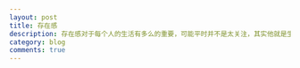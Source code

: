 ```yaml
---
layout: post
title: 存在感
description: 存在感对于每个人的生活有多么的重要，可能平时并不是太关注，其实他就是生活的全部
category: blog
comments: true
---
```






[X-Flowing]:    http://xff2016.club  "X-Flowing"
